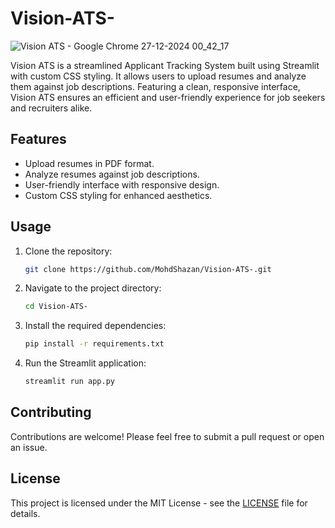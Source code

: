 # Vision-ATS-
![Vision ATS - Google Chrome 27-12-2024 00_42_17](https://github.com/user-attachments/assets/5f84430f-5437-43b7-be8f-dee8ccf63c12)

Vision ATS is a streamlined Applicant Tracking System built using Streamlit with custom CSS styling. It allows users to upload resumes and analyze them against job descriptions. Featuring a clean, responsive interface, Vision ATS ensures an efficient and user-friendly experience for job seekers and recruiters alike.

## Features
- Upload resumes in PDF format.
- Analyze resumes against job descriptions.
- User-friendly interface with responsive design.
- Custom CSS styling for enhanced aesthetics.

## Usage
1. Clone the repository:
   ```bash
   git clone https://github.com/MohdShazan/Vision-ATS-.git
   ```
2. Navigate to the project directory:
   ```bash
   cd Vision-ATS-
   ```
3. Install the required dependencies:
   ```bash
   pip install -r requirements.txt
   ```
4. Run the Streamlit application:
   ```bash
   streamlit run app.py
   ```

## Contributing
Contributions are welcome! Please feel free to submit a pull request or open an issue.

## License
This project is licensed under the MIT License - see the [LICENSE](LICENSE) file for details.
